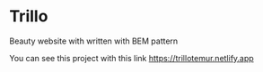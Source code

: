 # Trillo
Beauty website with written with BEM pattern

You can see this project with this link 
https://trillotemur.netlify.app

